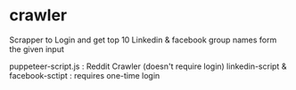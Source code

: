 # crawler

Scrapper to Login and get top 10 Linkedin & facebook group names form the given input 

puppeteer-script.js : Reddit Crawler (doesn't require login)
linkedin-script & facebook-sctipt : requires one-time login 



